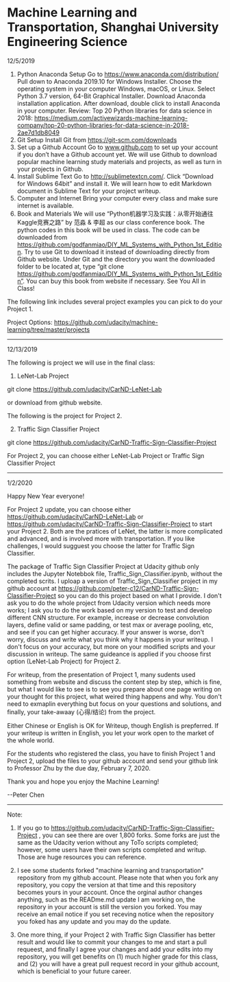 
# **Machine Learning and Transportation, Shanghai University Engineering Science** 


12/5/2019

1.	Python Anaconda Setup
Go to https://www.anaconda.com/distribution/
Pull down to Anaconda 2019.10 for Windows Installer. Choose the operating system in your computer Windows, macOS, or Linux. Select Python 3.7 version, 64-Bit Graphical Installer. Download Anaconda installation application. After download, double click to install Anaconda in your computer.
Review: Top 20 Python libraries for data science in 2018: https://medium.com/activewizards-machine-learning-company/top-20-python-libraries-for-data-science-in-2018-2ae7d1db8049
2.	Git Setup
Install Git from https://git-scm.com/downloads
3.	Set up a Github Account
Go to www.github.com to set up your account if you don’t have a Github account yet. We will use Github to download popular machine learning study materials and projects, as well as turn in your projects in Github. 
4.	Install Sublime Text
Go to http://sublimetextcn.com/. Click “Download for Windows 64bit” and install it. 
We will learn how to edit Markdown document in Sublime Text for your project writeup. 
5.	Computer and Internet
Bring your computer every class and make sure internet is available.
6.	Book and Materials
We will use “Python机器学习及实践：从零开始通往Kaggle竞赛之路” by 范淼 & 李超 as our class conference book. The python codes in this book will be used in class. The code can be downloaded from https://github.com/godfanmiao/DIY_ML_Systems_with_Python_1st_Edition. Try to use Git to download it instead of downloading directly from Github website. Under Git and the directory you want the downloaded folder to be located at, type 
“git clone https://github.com/godfanmiao/DIY_ML_Systems_with_Python_1st_Edition”. You can buy this book from website if necessary.
See You All in Class!

The following link includes several project examples you can pick to do your Project 1.

Project Options:
https://github.com/udacity/machine-learning/tree/master/projects

---


12/13/2019

The following is project we will use in the final class: 

1. LeNet-Lab Project

git clone https://github.com/udacity/CarND-LeNet-Lab 

or download from github website.


The following is the project for Project 2.

2. Traffic Sign Classifier Project

git clone https://github.com/udacity/CarND-Traffic-Sign-Classifier-Project


For Project 2, you can choose either LeNet-Lab Project or Traffic Sign Classifier Project

---


1/2/2020

Happy New Year everyone!

For Project 2 update, you can choose either https://github.com/udacity/CarND-LeNet-Lab  or https://github.com/udacity/CarND-Traffic-Sign-Classifier-Project to start your Project 2. Both are the pratices of LeNet, the latter is more complicated and advanced, and is involved more with transportation. If you like challenges, I would sugguest you choose the latter for Traffic Sign Classifier.

The package of Traffic Sign Classifier Project at Udacity github only includes the Jupyter Notebbok file, Traffic_Sign_Classifier.ipynb, without the completed scrits. I uploap a version of Traffic_Sign_Classifier project in my github account at https://github.com/peter-c12/CarND-Traffic-Sign-Classifier-Project so you can do this project based on what I provide. I don't ask you to do the whole project from Udacity version which needs more works; I ask you to do the work based on my version to test and develop different CNN structure. For example, increase or decrease convolution layers, define valid or same padding, or test max or average pooling, etc, and see if you can get higher accuracy. If your answer is worse, don't worry, discuss and write what you think why it happens in your writeup. I don't focus on your accuracy, but more on your modified scripts and your discussion in writeup. The same guideance is applied if you choose first option (LeNet-Lab Project) for Project 2. 

For writeup, from the presentation of Project 1, many sudents used something from website and discuss the content step by step, which is fine, but what I would like to see is to see you prepare about one page writing on your thought for this project, what weired thing happens and why. You don't need to exmaplin everything but focus on your questions and solutions, and finally, your take-awaay (心得/结论) from the project. 

Either Chinese or English is OK for Writeup, though English is prepferred. If your writeup is written in English, you let your work open to the market of the whole world.

For the students who registered the class, you have to finish Project 1 and Project 2, upload the files to your github account and send your github link to Professor Zhu by the due day, February 7, 2020. 

Thank you and hope you enjoy the Machine Learning! 

--Peter Chen      

---

Note: 
1. If you go to https://github.com/udacity/CarND-Traffic-Sign-Classifier-Project , you can see there are over 1,800 forks. Some forks are just the same as the Udacity verion without any ToTo scripts completed; however, some users have their own scripts completed and writup. Those are huge resources you can reference.

2. I see some students forked "machine learning and transportation" repository from my github account. Please note that when you fork any repository, you copy the version at that time and this repository becomes yours in your account. Once the orginal author changes anything, such as the READme.md update I am working on, the repository in your account is still the version you forked. You may receive an email notice if you set receving notice when the repository you foked has any update and you may do the update.

3. One more thing, if your Project 2 with Traffic Sign Classifier has better result and would like to commit your changes to me and start a pull requeest, and finally I agree your changes and add your edits into my repository, you will get benefits on (1) much higher grade for this class, and (2) you will have a great pull request record in your github account, which is beneficial to your future career. 